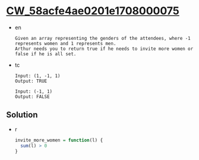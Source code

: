 # [CW_58acfe4ae0201e1708000075](https://www.codewars.com/kata/58acfe4ae0201e1708000075)

* en

  ```en
  Given an array representing the genders of the attendees, where -1 represents women and 1 represents men.
  Arthur needs you to return true if he needs to invite more women or false if he is all set.
  ```

* tc

  ```tc
  Input: (1, -1, 1)
  Output: TRUE

  Input: (-1, 1)
  Output: FALSE
  ```

## Solution

* r

  ```r
  invite_more_women = function(l) {
    sum(l) > 0
  }
  ```
